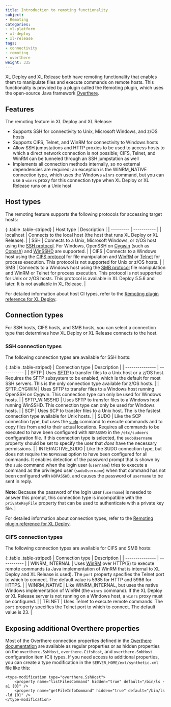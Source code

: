 ```yaml
---
title: Introduction to remoting functionality
subject:
- Remoting
categories:
- xl-platform
- xl-deploy
- xl-release
tags:
- connectivity
- remoting
- overthere
weight: 335
---
```


XL Deploy and XL Release both have remoting functionality that enables them to manipulate files and execute commands on remote hosts. This functionality is provided by a plugin called the Remoting plugin, which uses the open-source Java framework [Overthere](https://github.com/xebialabs/overthere).

## Features

The remoting feature in XL Deploy and XL Release:

* Supports SSH for connectivity to Unix, Microsoft Windows, and z/OS hosts
* Supports CIFS, Telnet, and WinRM for connectivity to Windows hosts
* Allow SSH jumpstations and HTTP proxies to be used to access hosts to which a direct network connection is not possible; CIFS, Telnet, and WinRM can be tunneled through an SSH jumpstation as well
* Implements all connection methods internally, so no external dependencies are required; an exception is the WINRM_NATIVE connection type, which uses the Windows `winrs` command, but you can use a `winrs` proxy for this connection type when XL Deploy or XL Release runs on a Unix host

## Host types

The remoting feature supports the following protocols for accessing target hosts:

{:.table .table-striped}
| Host type | Description |
| --------- | ----------- |
| localhost | Connects to the local host (the host that runs XL Deploy or XL Release). |
| SSH | Connects to a Unix, Microsoft Windows, or z/OS host using the [SSH protocol](http://en.wikipedia.org/wiki/Secure_Shell). For Windows, OpenSSH on [Cygwin](http://www.cygwin.com) (such as [Copssh](https://www.itefix.no/i2/copssh)) and [WinSSHD](http://www.bitvise.com/winsshd) are supported. |
| CIFS | Connects to a Windows host using the [CIFS protocol](http://en.wikipedia.org/wiki/Server_Message_Block) for file manipulation and [WinRM](http://en.wikipedia.org/wiki/WS-Management) or [Telnet](http://en.wikipedia.org/wiki/Telnet) for process execution. This protocol is not supported for Unix or z/OS hosts. |
| SMB | Connects to a Windows host using the [SMB protocol](http://en.wikipedia.org/wiki/Server_Message_Block) file manipulation and WinRM or Telnet for process execution. This protocol is not supported for Unix or z/OS hosts. This protocol is available in XL Deploy 5.5.6 and later. It is not available in XL Release. |

For detailed information about host CI types, refer to the [Remoting plugin reference for XL Deploy](/xl-deploy/latest/remotingPluginManual.html).

## Connection types

For SSH hosts, CIFS hosts, and SMB hosts, you can select a connection type that determines how XL Deploy or XL Release connects to the host.

### SSH connection types

The following connection types are available for SSH hosts:

{:.table .table-striped}
| Connection type | Description |
| --------------- | ----------- |
| SFTP | Uses [SFTP](http://en.wikipedia.org/wiki/SSH_File_Transfer_Protocol) to transfer files to a Unix host or a z/OS host. Requires the SFTP subsystem to be enabled, which is the default for most SSH servers. This is the only connection type available for z/OS hosts. |
| SFTP_CYGWIN | Uses SFTP to transfer files to a Windows host running OpenSSH on Cygwin. This connection type can only be used for Windows hosts. |
| SFTP_WINSSHD | Uses SFTP to transfer files to a Windows host running WinSSHD. This connection type can only be used for Windows hosts. |
| SCP | Uses SCP to transfer files to a Unix host. The is the fastest connection type available for Unix hosts. |
| SUDO | Like the SCP connection type, but uses the [`sudo`](http://en.wikipedia.org/wiki/Sudo) command to execute commands and to copy files from and to their actual locations. Requires all commands to be executed to have been configured with `NOPASSWD` in the `/etc/sudoers` configuration file. If this connection type is selected, the `sudoUsername` property should be set to specify the user that _does_ have the necessary permissions. |
| INTERACTIVE_SUDO | Like the SUDO connection type, but does not require the `NOPASSWD` option to have been configured for all commands. It enables detection of the password prompt that is shown by the `sudo` command when the login user (`username`) tries to execute a command as the privileged user (`sudoUsername`) when that command has not been configured with `NOPASSWD`, and causes the password of `username` to be sent in reply.<br /><br />**Note**: Because the password of the login user (`username`) is needed to answer this prompt, this connection type is incompatible with the `privateKeyFile` property that can be used to authenticate with a private key file. |

For detailed information about connection types, refer to the [Remoting plugin reference for XL Deploy](/xl-deploy/latest/remotingPluginManual.html).

### CIFS connection types

The following connection types are available for CIFS and SMB hosts:

{:.table .table-striped}
| Connection type | Description |
| --------------- | ----------- |
| WINRM_INTERNAL | Uses <a href="http://msdn.microsoft.com/en-us/library/windows/desktop/aa384426(v=vs.85).aspx">WinRM</a> over HTTP(S) to execute remote commands (a Java implementation of WinRM that is internal to XL Deploy and XL Release is used). The `port` property specifies the Telnet port to which to connect. The default value is 5985 for HTTP and 5986 for HTTPS. |
| WINRM_NATIVE | Like WINRM_INTERNAL, but uses the native Windows implementation of WinRM (the `winrs` command). If the XL Deploy or XL Release server is not running on a Windows host, a `winrs` proxy must be configured. |
| TELNET | Uses Telnet to execute remote commands. The `port` property specifies the Telnet port to which to connect. The default value is 23. |

## Exposing additional Overthere properties

Most of the Overthere connection properties defined in the [Overthere documentation](https://github.com/xebialabs/overthere/blob/master/README.md) are available as regular properties or as hidden properties on the `overthere.SshHost`, `overthere.CifsHost`, and `overthere.SmbHost` configuration item (CI) types. If you need access to additional properties, you can create a type modification in the `SERVER_HOME/ext/synthetic.xml` file like this:

    <type-modification type="overthere.SshHost">
        <property name="listFilesCommand" hidden="true" default="/bin/ls -a1 {0}" />
        <property name="getFileInfoCommand" hidden="true" default="/bin/ls -ld {0}" />
    </type-modification>
